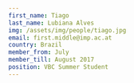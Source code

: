 ```yaml
---
first_name: Tiago
last_name: Lubiana Alves
img: /assets/img/people/tiago.jpg
email: first.middle@imp.ac.at
country: Brazil
member_from: July
member_till: August 2017
position: VBC Summer Student
---
```

